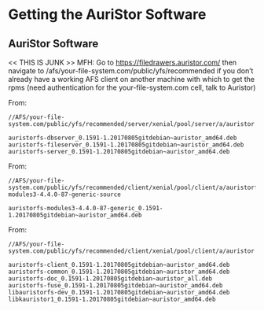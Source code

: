 # Getting the AuriStor Software



## AuriStor Software 

<< THIS IS JUNK >> MFH: Go to https://filedrawers.auristor.com/ then navigate to /afs/your-file-system.com/public/yfs/recommended  if you don’t already have a working AFS client on another machine with which to get the rpms (need authentication for the your-file-system.com cell, talk to Auristor)

From: 
```
//AFS/your-file-system.com/public/yfs/recommended/server/xenial/pool/server/a/auristor

auristorfs-dbserver_0.1591-1.20170805gitdebian~auristor_amd64.deb
auristorfs-fileserver_0.1591-1.20170805gitdebian~auristor_amd64.deb
auristorfs-server_0.1591-1.20170805gitdebian~auristor_amd64.deb
```
From:
```
//AFS/your-file-system.com/public/yfs/recommended/client/xenial/pool/client/a/auristorfs-modules3-4.4.0-87-generic-source

auristorfs-modules3-4.4.0-87-generic_0.1591-1.20170805gitdebian~auristor_amd64.deb
```

From:
```
//AFS/your-file-system.com/public/yfs/recommended/client/xenial/pool/client/a/auristor

auristorfs-client_0.1591-1.20170805gitdebian~auristor_amd64.deb
auristorfs-common_0.1591-1.20170805gitdebian~auristor_amd64.deb
auristorfs-doc_0.1591-1.20170805gitdebian~auristor_all.deb
auristorfs-fuse_0.1591-1.20170805gitdebian~auristor_amd64.deb
libauristorfs-dev_0.1591-1.20170805gitdebian~auristor_amd64.deb
libkauristor1_0.1591-1.20170805gitdebian~auristor_amd64.deb
```
<!--stackedit_data:
eyJoaXN0b3J5IjpbMjExNTE4NDI4OF19
-->
